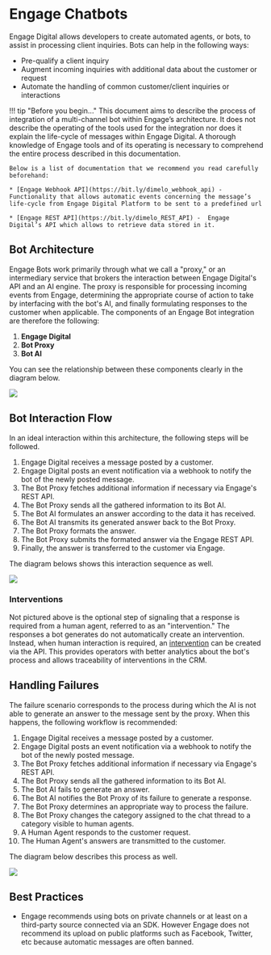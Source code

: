 # Engage Chatbots

Engage Digital allows developers to create automated agents, or bots, to assist in processing client inquiries. Bots can help in the following ways:

* Pre-qualify a client inquiry
* Augment incoming inquiries with additional data about the customer or request
* Automate the handling of common customer/client inquiries or interactions

!!! tip "Before you begin..."
    This document aims to describe the process of integration of a multi-channel bot within Engage’s architecture. It does not describe the operating of the tools used for the integration nor does it explain the life-cycle of messages within Engage Digital. A thorough knowledge of Engage tools and of its operating is necessary to comprehend the entire process described in this documentation.
    
    Below is a list of documentation that we recommend you read carefully beforehand:
    
    * [Engage Webhook API](https://bit.ly/dimelo_webhook_api) - Functionality that allows automatic events concerning the message’s life-cycle from Engage Digital Platform to be sent to a predefined url
    
    * [Engage REST API](https://bit.ly/dimelo_REST_API) -  Engage Digital’s API which allows to retrieve data stored in it.

## Bot Architecture

Engage Bots work primarily through what we call a "proxy," or an intermediary service that brokers the interaction between Engage Digital's API and an AI engine. The proxy is responsible for processing incoming events from Engage, determining the appropriate course of action to take by interfacing with the bot's AI, and finally formulating responses to the customer when applicable. The components of an Engage Bot integration are therefore the following:

1. **Engage Digital**
2. **Bot Proxy**
3. **Bot AI**
    
You can see the relationship between these components clearly in the diagram below. 

<img src="../dimelo_chatbot_overview.png" class="img-fluid">

## Bot Interaction Flow

In an ideal interaction within this architecture, the following steps will be followed. 

1. Engage Digital receives a message posted by a customer. 
2. Engage Digital posts an event notification via a webhook to notify the bot of the newly posted message. 
3. The Bot Proxy fetches additional information if necessary via Engage's REST API.
4. The Bot Proxy sends all the gathered information to its Bot AI.
5. The Bot AI formulates an answer according to the data it has received.
6. The Bot AI transmits its generated answer back to the Bot Proxy.
7. The Bot Proxy formats the answer.
8. The Bot Proxy submits the formated answer via the Engage REST API.
9. Finally, the answer is transferred to the customer via Engage.

The diagram belows shows this interaction sequence as well.

<img src="../dimelo_chatbot_success.png" class="img-fluid">

### Interventions

Not pictured above is the optional step of signaling that a response is required from a human agent, referred to as an "intervention." The responses a bot generates do not automatically create an intervention. Instead, when human interaction is required, an [intervention](../interventions/) can be created via the API. This provides operators with better analytics about the bot's process and allows traceability of interventions in the CRM.

## Handling Failures

The failure scenario corresponds to the process during which the AI is not able to generate an answer to the message sent by the proxy. When this happens, the following workflow is recommended:

1. Engage Digital receives a message posted by a customer. 
2. Engage Digital posts an event notification via a webhook to notify the bot of the newly posted message. 
3. The Bot Proxy fetches additional information if necessary via Engage's REST API.
4. The Bot Proxy sends all the gathered information to its Bot AI.
5. The Bot AI fails to generate an answer.
6. The Bot AI notifies the Bot Proxy of its failure to generate a response.
7. The Bot Proxy determines an appropriate way to process the failure.
8. The Bot Proxy changes the category assigned to the chat thread to a category visible to human agents. 
9. A Human Agent responds to the customer request.
10. The Human Agent's answers are transmitted to the customer. 

The diagram below describes this process as well. 

<img src="../dimelo_chatbot_failure.png" class="img-fluid">

## Best Practices

* Engage recommends using bots on private channels or at least on a third-party source connected via an SDK. However Engage does not recommend its upload on public platforms such as Facebook, Twitter, etc because automatic messages are often banned.


